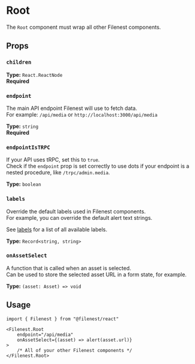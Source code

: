 # Root

The `Root` component must wrap all other Filenest components.

## Props

### `children`

**Type:** `React.ReactNode`  
**Required**

### `endpoint`
The main API endpoint Filenest will use to fetch data.  
For example: `/api/media` or `http://localhost:3000/api/media`

**Type:** `string`  
**Required**

### `endpointIsTRPC`
If your API uses tRPC, set this to `true`.  
Check if the `endpoint` prop is set correctly to use dots if your endpoint is a nested procedure, like `/trpc/admin.media`.

**Type:** `boolean`

### `labels`
Override the default labels used in Filenest components.  
For example, you can override the default alert text strings.

See [labels](/docs/frontend/labels) for a list of all available labels.

**Type:** `Record<string, string>`

### `onAssetSelect`
A function that is called when an asset is selected.  
Can be used to store the selected asset URL in a form state, for example.

**Type:** `(asset: Asset) => void`

## Usage

```tsx
import { Filenest } from "@filenest/react"

<Filenest.Root
    endpoint="/api/media"
    onAssetSelect={(asset) => alert(asset.url)}
>
    /* All of your other Filenest components */
</Filenest.Root>
```